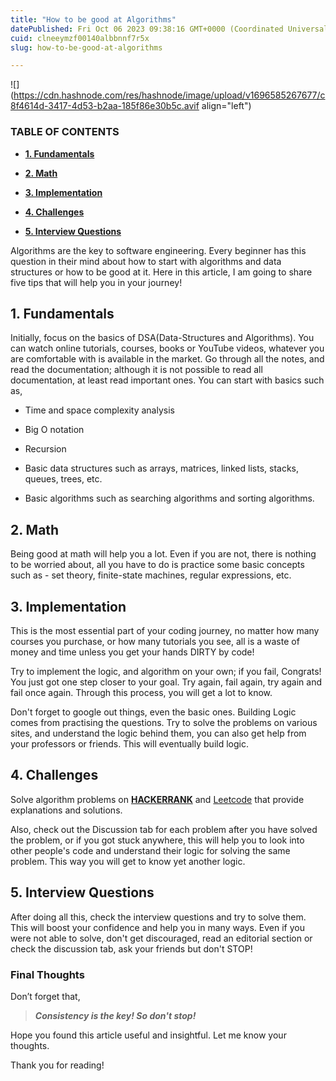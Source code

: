 ```yaml
---
title: "How to be good at Algorithms"
datePublished: Fri Oct 06 2023 09:38:16 GMT+0000 (Coordinated Universal Time)
cuid: clneeymzf00140albbnnf7r5x
slug: how-to-be-good-at-algorithms

---
```


![](https://cdn.hashnode.com/res/hashnode/image/upload/v1696585267677/c8f4614d-3417-4d53-b2aa-185f86e30b5c.avif align="left")

### **TABLE OF CONTENTS**

* [**1\. Fundamentals**](https://poojasanap.hashnode.dev/how-to-be-good-at-algorithms#heading-1-fundamentals)
    
* [**2\. Math**](https://poojasanap.hashnode.dev/how-to-be-good-at-algorithms#heading-2-math)
    
* [**3\. Implementation**](https://poojasanap.hashnode.dev/how-to-be-good-at-algorithms#heading-3-implementation)
    
* [**4\. Challenges**](https://poojasanap.hashnode.dev/how-to-be-good-at-algorithms#heading-4-challenges)
    
* [**5\. Interview Questions**](https://poojasanap.hashnode.dev/how-to-be-good-at-algorithms#heading-5-interview-questions)
    

Algorithms are the key to software engineering. Every beginner has this question in their mind about how to start with algorithms and data structures or how to be good at it. Here in this article, I am going to share five tips that will help you in your journey!

## 1\. Fundamentals

Initially, focus on the basics of DSA(Data-Structures and Algorithms). You can watch online tutorials, courses, books or YouTube videos, whatever you are comfortable with is available in the market. Go through all the notes, and read the documentation; although it is not possible to read all documentation, at least read important ones. You can start with basics such as,

* Time and space complexity analysis
    
* Big O notation
    
* Recursion
    
* Basic data structures such as arrays, matrices, linked lists, stacks, queues, trees, etc.
    
* Basic algorithms such as searching algorithms and sorting algorithms.
    

## 2\. Math

Being good at math will help you a lot. Even if you are not, there is nothing to be worried about, all you have to do is practice some basic concepts such as - set theory, finite-state machines, regular expressions, etc.

## 3\. Implementation

This is the most essential part of your coding journey, no matter how many courses you purchase, or how many tutorials you see, all is a waste of money and time unless you get your hands DIRTY by code!

Try to implement the logic, and algorithm on your own; if you fail, Congrats! You just got one step closer to your goal. Try again, fail again, try again and fail once again. Through this process, you will get a lot to know.

Don't forget to google out things, even the basic ones. Building Logic comes from practising the questions. Try to solve the problems on various sites, and understand the logic behind them, you can also get help from your professors or friends. This will eventually build logic.

## 4\. Challenges

Solve algorithm problems on [**HACKERRANK**](https://www.hackerrank.com/dashboard) and [Leetcode](https://leetcode.com/) that provide explanations and solutions.

Also, check out the Discussion tab for each problem after you have solved the problem, or if you got stuck anywhere, this will help you to look into other people's code and understand their logic for solving the same problem. This way you will get to know yet another logic.

## 5\. Interview Questions

After doing all this, check the interview questions and try to solve them. This will boost your confidence and help you in many ways. Even if you were not able to solve, don't get discouraged, read an editorial section or check the discussion tab, ask your friends but don't STOP!

### Final Thoughts

Don’t forget that,

> ***Consistency is the key! So don't stop!***

Hope you found this article useful and insightful. Let me know your thoughts.

Thank you for reading!